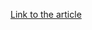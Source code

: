 [Link to the article](https://thehackernews.com/2024/10/four-revil-ransomware-members-sentenced.html)
